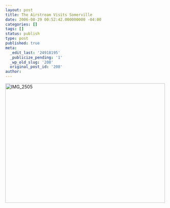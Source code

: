 ```yaml
---
layout: post
title: The Airstream Visits Somerville
date: 2006-08-29 00:52:42.000000000 -04:00
categories: []
tags: []
status: publish
type: post
published: true
meta:
  _edit_last: '24918195'
  _publicize_pending: '1'
  _wp_old_slug: '208'
  original_post_id: '208'
author: 
---
```

<a href="http://www.flickr.com/photos/matthewsim/sets/72157594245100393/" title="IMG_2505 by Matthew Simoneau, on Flickr"><img src="http://farm1.staticflickr.com/63/220672719_04c00c8bdd.jpg" width="500" height="375" alt="IMG_2505" /></a>
